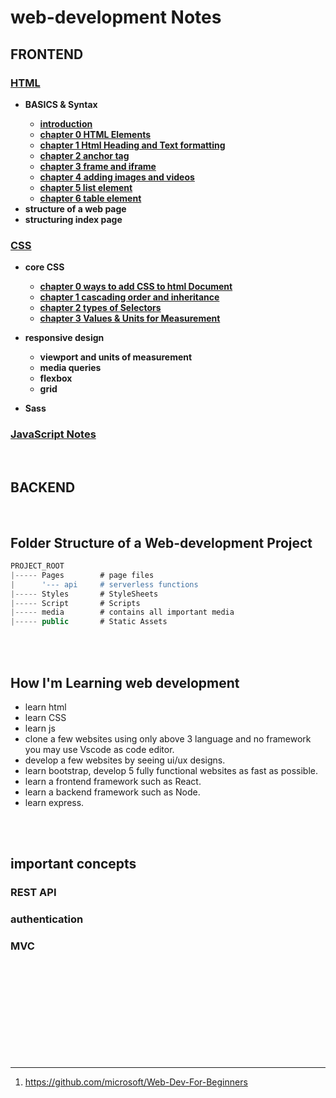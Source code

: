 # web-development Notes


## FRONTEND

### [HTML](/HTML/README.md "click to open HTML notes")
<b>

<ul>    
<li>BASICS & Syntax</li> 

<ul> 
<li> <a href="/HTML/README.md"> introduction </a></li>
<li> <a href="/HTML/chapter 0 Html Elements/README.md"> chapter 0 HTML Elements </a></li>    
<li> <a href="/HTML/chapter 1 Html Heading and Text formatting/README.md"> chapter 1 Html Heading and Text formatting </a></li>
<li> <a href="/HTML/chapter 2 anchor tag/README.md"> chapter 2 anchor tag </a></li>
<li> <a href="/HTML/chapter 3 frame and iframe/README.md"> chapter 3 frame and iframe </a></li>
<li> <a href="/HTML/chapter 4 adding images and videos/README.md"> chapter 4 adding images and videos </a></li>
<li> <a href="/HTML/chapter 5 list element/README.md"> chapter 5 list element </a></li>
<li> <a href="/HTML/chapter 6 table element/README.md"> chapter 6 table element </a></li>
</ul>

<li> structure of a web page
<li> structuring index page
</ul>
    
</b>

### [CSS](/CSS/README.md "click to open CSS notes") 
<b>

- core CSS
    - <a href="/CSS/chapter 0 ways to add CSS to html Document/README.md"> chapter 0 ways to add CSS to html Document </a>
    - <a href="/CSS/chapter 1 cascading order and inheritance/README.md"> chapter 1 cascading order and inheritance </a>
    - <a href="/CSS/chapter 2 types of Selectors/README.md"> chapter 2 types of Selectors </a>
    - <a href="/CSS/chapter 3 Values & Units for Measurement/README.md"> chapter 3 Values & Units for Measurement </a>
- responsive design
    - viewport and units of measurement
    - media queries
    - flexbox
    - grid

- Sass
    
</b>

### [JavaScript Notes](/JavaScript/README.md "click to open JavaScript notes")



<br/>

## BACKEND


<br/>

## Folder Structure of a Web-development Project

```js
PROJECT_ROOT
|----- Pages        # page files
|      '--- api     # serverless functions
|----- Styles       # StyleSheets
|----- Script       # Scripts
|----- media        # contains all important media
|----- public       # Static Assets

```

<br/>

<Br/>

## How I'm Learning web development
- learn html
- learn CSS
- learn js
- clone a few websites using only above 3 language and no framework you may use Vscode as code editor.
- develop a few websites by seeing ui/ux designs.
- learn bootstrap, develop 5 fully functional websites as fast as possible.
- learn a frontend framework such as React.
- learn a backend framework such as Node.
- learn express.


<br/>


<br/>


## important concepts
### REST API
### authentication
### MVC





<br/>


<br/>


<br/>


<br/>


<br/>


<br/>


<br/>


<br/>


<br/>



---

1. https://github.com/microsoft/Web-Dev-For-Beginners
